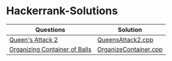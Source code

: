 # Hackerrank-Solutions

| Questions | Solution |
| ---------------| ----------------|
| [Queen's Attack 2](https://www.hackerrank.com/challenges/queens-attack-2/problem) | [QueensAttack2.cpp](https://github.com/akhilesh-rai/Hackerrank-Solutions/tree/main/libs/Algorithms/Implementation/QueensAttack2)   |
| [Organizing Container of Balls](https://www.hackerrank.com/challenges/organizing-containers-of-balls/problem) | [OrganizeContainer.cpp](https://github.com/akhilesh-rai/Hackerrank-Solutions/tree/main/libs/Algorithms/Implementation/OrganizeContainer) |
